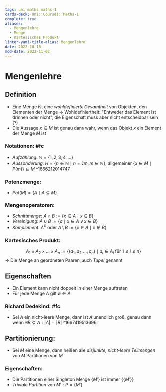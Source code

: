 ```yaml
---
tags: uni maths maths-1
cards-deck: Uni::Courses::Maths-I
complete: true
aliases:
  - Mengenlehre
  - Menge
  - Kartesisches Produkt
linter-yaml-title-alias: Mengenlehre
date: 2022-10-18
mod-date: 2022-11-02
---
```


# Mengenlehre

## Definition
- Eine Menge ist eine *wohldefinierte Gesamtheit* von Objekten, den Elementen der Menge
	-> Wohldefiniertheit: "Entweder das Element ist drinnen oder nicht", die Eigenschaft muss aber nicht entscheidbar sein (?)
- Die Aussage $x\in M$ ist genau dann wahr, wenn das Objekt $x$ ein Element der Menge $M$ ist

### Notationen: #fc
- *Aufzählung*: $\mathbb{N}=\{1,2,3,4,\dots\}$
- *Aussonderung*: $H=\{n\in\mathbb{N}\mid n=2m,m\in\mathbb{N}\}$, allgemeiner $\{x\in M\mid P(m)\}\subseteq M$
^1666212014747

### Potenzmenge:
- $Pot(M)=\{A\mid A\subseteq M\}$

### Mengenoperatoren:
- *Schnittmenge*: $A\cap B:=\{x\in A\mid x\in B\}$
- *Vereinigung*: $A\cup B:=\{a\mid x\in A\vee x\in B\}$
- *Komplement*: $A^\complement$ oder $A\setminus B:=\{x\in A\mid x\notin B\}$

### Kartesisches Produkt:
$$A_1\times A_2\times\dots\times A_n:=\{(a_1,a_2,\dots,a_n)\mid a_i\in A_i\text{ für }1\leqslant i\leqslant n\}$$
-> Die Menge an geordneten Paaren, auch *Tupel* genannt

## Eigenschaften
- Ein Element kann nicht doppelt in einer Menge auftreten
- Für jede Menge $A$ gilt $\emptyset\in A$

### Richard Dedekind: #fc
- Sei $A$ ein nicht-leere Menge, dann ist $A$ unendlich groß, genau dann wenn $\exists B\subsetneq A:|A|=|B|$
^1667419513696

## Partitionierung:
- Sei $M$ eine Menge, dann heißen alle *disjunkte, nicht-leere Teilmengen* von $M$ Partitionen von $M$

### Eigenschaften:
- Die Partitionen einer Singleton Menge $\{M'\}$ ist immer $\{\{M'\}\}$
- *Triviale Partition* von $M':P=\{M'\}$
